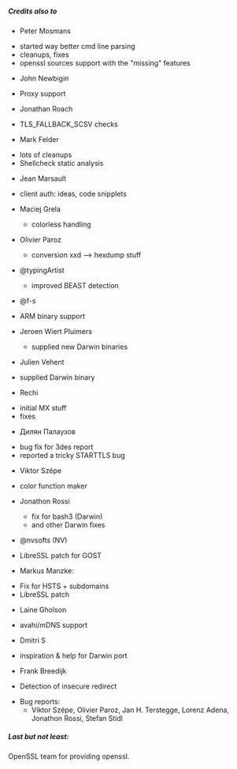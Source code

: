 

##### Credits also to

* Peter Mosmans
 - started way better cmd line parsing
 - cleanups, fixes
 - openssl sources support with the "missing" features

* John Newbigin
 - Proxy support

* Jonathan Roach
 - TLS_FALLBACK_SCSV checks

* Mark Felder
 - lots of cleanups
 - Shellcheck static analysis

* Jean Marsault
 - client auth: ideas, code snipplets
 
* Maciej Grela 
  - colorless handling

* Olivier Paroz
  - conversion xxd --> hexdump stuff 

* @typingArtist
  - improved BEAST detection

* @f-s
 - ARM binary support  

* Jeroen Wiert Pluimers
  - supplied new Darwin binaries

* Julien Vehent
 - supplied Darwin binary

* Rechi
 - initial MX stuff
 - fixes

* Дилян Палаузов
 - bug fix for 3des report
 - reported a tricky STARTTLS bug

* Viktor Szépe
 - color function maker

* Jonathon Rossi
  - fix for bash3 (Darwin)
  - and other Darwin fixes

* @nvsofts (NV)
 - LibreSSL patch for GOST

* Markus Manzke: 
 - Fix for HSTS + subdomains
 - LibreSSL patch

* Laine Gholson
 - avahi/mDNS support

* Dmitri S
 - inspiration & help for Darwin port

* Frank Breedijk
 - Detection of insecure redirect

* Bug reports:
  - Viktor Szépe, Olivier Paroz, Jan H. Terstegge, Lorenz Adena, Jonathon Rossi, Stefan Stidl

##### Last but not least:

OpenSSL team for providing openssl.

